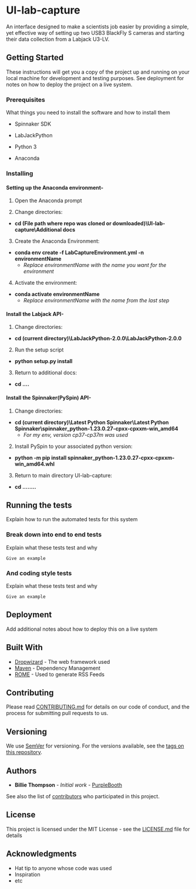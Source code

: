 # UI-lab-capture

An interface designed to make a scientists job easier by providing a  simple, yet effective way of setting up two USB3 BlackFly S cameras and starting their data collection from a Labjack U3-LV.

## Getting Started

These instructions will get you a copy of the project up and running on your local machine for development and testing purposes. See deployment for notes on how to deploy the project on a live system.

### Prerequisites

What things you need to install the software and how to install them

- Spinnaker SDK

- LabJackPython

- Python 3

- Anaconda

### Installing

#### Setting up the Anaconda environment-

1. Open the Anaconda prompt

2. Change directories:
  - **cd (File path where repo was cloned or downloaded)\UI-lab-capture\Additional docs**

3. Create the Anaconda Environment:
  - **conda env create -f LabCaptureEnvironment.yml -n environmentName**
    - _Replace environmentName with the name you want for the environment_

4. Activate the environment:
  - **conda activate environmentName**
    - _Replace environmentName with the name from the last step_

#### Install the Labjack API-

1. Change directories:
  - **cd (current directory)\LabJackPython-2.0.0\LabJackPython-2.0.0**
  
2. Run the setup script
  - **python setup.py install**
  
3. Return to additional docs:
  - **cd ..\..**

#### Install the Spinnaker(PySpin) API-

1. Change directories:
  - **cd (current directory)\Latest Python Spinnaker\Latest Python Spinnaker\spinnaker_python-1.23.0.27-cpxx-cpxxm-win_amd64**
    - _For my env, version cp37-cp37m was used_
  
2. Install PySpin to your associated python version:
  - **python -m pip install spinnaker_python-1.23.0.27-cpxx-cpxxm-win_amd64.whl**

3. Return to main directory UI-lab-capture:
  - **cd ..\..\..\..**

## Running the tests

Explain how to run the automated tests for this system

### Break down into end to end tests

Explain what these tests test and why

```
Give an example
```

### And coding style tests

Explain what these tests test and why

```
Give an example
```

## Deployment

Add additional notes about how to deploy this on a live system

## Built With

* [Dropwizard](http://www.dropwizard.io/1.0.2/docs/) - The web framework used
* [Maven](https://maven.apache.org/) - Dependency Management
* [ROME](https://rometools.github.io/rome/) - Used to generate RSS Feeds

## Contributing

Please read [CONTRIBUTING.md](https://gist.github.com/PurpleBooth/b24679402957c63ec426) for details on our code of conduct, and the process for submitting pull requests to us.

## Versioning

We use [SemVer](http://semver.org/) for versioning. For the versions available, see the [tags on this repository](https://github.com/your/project/tags). 

## Authors

* **Billie Thompson** - *Initial work* - [PurpleBooth](https://github.com/PurpleBooth)

See also the list of [contributors](https://github.com/your/project/contributors) who participated in this project.

## License

This project is licensed under the MIT License - see the [LICENSE.md](LICENSE.md) file for details

## Acknowledgments

* Hat tip to anyone whose code was used
* Inspiration
* etc
